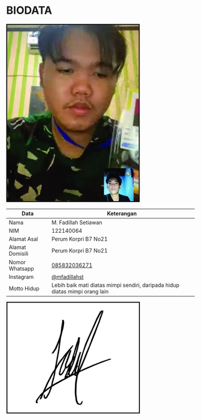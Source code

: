 # BIODATA

![Foto](064_foto.jpg)

| Data            | Keterangan |
| --------------- | ------------- |
| Nama            | M. Fadillah Setiawan |
| NIM             | 122140064 |
| Alamat Asal     | Perum Korpri B7 No21 |
| Alamat Domisili | Perum Korpri B7 No21 |
| Nomor Whatsapp  | [085832036271](https://wa.me/+6285832036271) |
| Instagram       | [@mfadillahst](https://instagram.com/mfadillahst) |
| Motto Hidup     | Lebih baik mati diatas mimpi sendiri, daripada hidup diatas mimpi orang lain |

![TTD](064_ttd.jpg)
